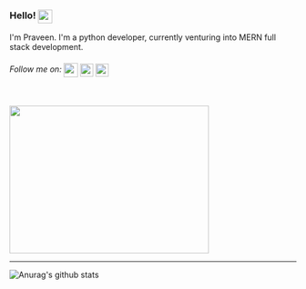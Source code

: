 ### Hello! <img src="https://media.giphy.com/media/du3J3cXyzhj75IOgvA/giphy.gif" width="25" height="24" align="top">
I'm Praveen. I'm a python developer, currently venturing into MERN full stack development.

###### Follow me on: <a href="https://www.linkedin.com/in/PraveenM8991/"><img src="https://media.giphy.com/media/CGnukhkcZjSX3XJPIv/giphy.gif" width="25" height="25" align="center"></a> <a href="https://www.instagram.com/praveen.m23/"><img src="https://media.giphy.com/media/SwyH7oWi2vhkOjCwiJ/giphy.gif" width="23" height="23" align="center"></a>  <a href="https://www.facebook.com/praveen.murugan.790"><img src="https://media.giphy.com/media/Q5i0sbSNRKdDMs4L4p/giphy.gif" width="23" height="23" align="center"></a> 
&nbsp;&nbsp;&emsp;&emsp;&emsp;&emsp;&emsp;&emsp;&emsp;&emsp;&emsp;&emsp;&emsp;&emsp;&emsp;&emsp;&emsp;<img src="https://media.giphy.com/media/p4NLw3I4U0idi/giphy.gif" width="350" height="260" align="center">

***

![Anurag's github stats](https://github-readme-stats.vercel.app/api?username=PraveenM24&show_icons=true)


